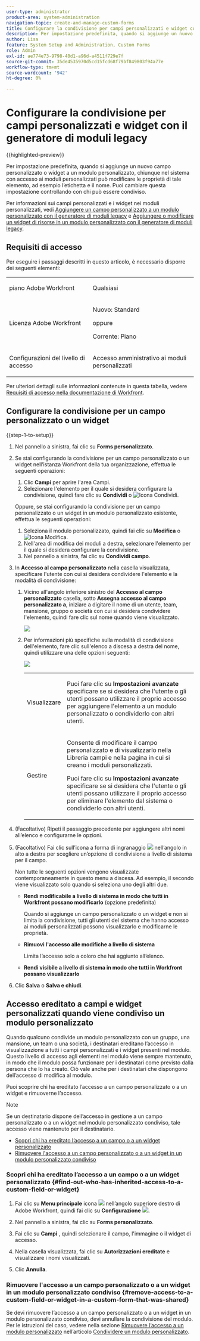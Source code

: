 ```yaml
---
user-type: administrator
product-area: system-administration
navigation-topic: create-and-manage-custom-forms
title: Configurare la condivisione per campi personalizzati e widget con il generatore di moduli legacy
description: Per impostazione predefinita, quando si aggiunge un nuovo campo personalizzato o widget a un modulo personalizzato, chiunque nel sistema con accesso ai moduli personalizzati può modificare le proprietà di tale elemento, ad esempio l’etichetta e il nome. Puoi cambiare questa impostazione controllando con chi può essere condiviso.
author: Lisa
feature: System Setup and Administration, Custom Forms
role: Admin
exl-id: ae774e73-9798-40d1-a96d-a4511f729e7f
source-git-commit: 35de4535970d5cd15fcd68f79bf849803f94a77e
workflow-type: tm+mt
source-wordcount: '942'
ht-degree: 0%

---
```


# Configurare la condivisione per campi personalizzati e widget con il generatore di moduli legacy

{{highlighted-preview}}

Per impostazione predefinita, quando si aggiunge un nuovo campo personalizzato o widget a un modulo personalizzato, chiunque nel sistema con accesso ai moduli personalizzati può modificare le proprietà di tale elemento, ad esempio l’etichetta e il nome. Puoi cambiare questa impostazione controllando con chi può essere condiviso.

Per informazioni sui campi personalizzati e i widget nei moduli personalizzati, vedi [Aggiungere un campo personalizzato a un modulo personalizzato con il generatore di moduli legacy](../../../administration-and-setup/customize-workfront/create-manage-custom-forms/add-a-custom-field-to-a-custom-form.md) e [Aggiungere o modificare un widget di risorse in un modulo personalizzato con il generatore di moduli legacy](../../../administration-and-setup/customize-workfront/create-manage-custom-forms/add-widget-or-edit-its-properties-in-a-custom-form.md).

## Requisiti di accesso

Per eseguire i passaggi descritti in questo articolo, è necessario disporre dei seguenti elementi:

<table style="table-layout:auto"> 
 <col> 
 <col> 
 <tbody> 
  <tr data-mc-conditions=""> 
   <td role="rowheader"> <p>piano Adobe Workfront</p> </td> 
   <td>Qualsiasi</td> 
  </tr> 
  <tr> 
   <td role="rowheader">Licenza Adobe Workfront</td> 
   <td>
   <p>Nuovo: Standard</p>
   <p>oppure</p>
   <p>Corrente: Piano</p></td>
  </tr> 
  <tr data-mc-conditions=""> 
   <td role="rowheader">Configurazioni del livello di accesso</td> 
   <td> <p>Accesso amministrativo ai moduli personalizzati</p> </td> 
  </tr> 
 </tbody> 
</table>

Per ulteriori dettagli sulle informazioni contenute in questa tabella, vedere [Requisiti di accesso nella documentazione di Workfront](/help/quicksilver/administration-and-setup/add-users/access-levels-and-object-permissions/access-level-requirements-in-documentation.md).

## Configurare la condivisione per un campo personalizzato o un widget

{{step-1-to-setup}}

1. Nel pannello a sinistra, fai clic su **Forms personalizzato**.
1. Se stai configurando la condivisione per un campo personalizzato o un widget nell’istanza Workfront della tua organizzazione, effettua le seguenti operazioni:

   1. Clic **Campi** per aprire l&#39;area Campi.
   1. Selezionare l&#39;elemento per il quale si desidera configurare la condivisione, quindi fare clic su **Condividi** <span class="preview">o ![Icona Condividi](assets/share-icon.png).</span>

   Oppure, se stai configurando la condivisione per un campo personalizzato o un widget in un modulo personalizzato esistente, effettua le seguenti operazioni:

   1. Seleziona il modulo personalizzato, quindi fai clic su **Modifica** <span class="preview">o ![Icona Modifica](assets/edit-icon.png).</span>
   1. Nell&#39;area di modifica dei moduli a destra, selezionare l&#39;elemento per il quale si desidera configurare la condivisione.
   1. Nel pannello a sinistra, fai clic su **Condividi campo**.

1. In **Accesso al campo personalizzato** nella casella visualizzata, specificare l&#39;utente con cui si desidera condividere l&#39;elemento e la modalità di condivisione:

   1. Vicino all&#39;angolo inferiore sinistro del **Accesso al campo personalizzato** casella, sotto **Assegna accesso al campo personalizzato a**, iniziare a digitare il nome di un utente, team, mansione, gruppo o società con cui si desidera condividere l&#39;elemento, quindi fare clic sul nome quando viene visualizzato.

      ![](assets/share-field-give-access-to.jpg)

   1. Per informazioni più specifiche sulla modalità di condivisione dell&#39;elemento, fare clic sull&#39;elenco a discesa a destra del nome, quindi utilizzare una delle opzioni seguenti:

      ![](assets/share-field-view-mng-options.jpg)

      <table style="table-layout:auto"> 
       <col> 
       <col> 
       <tbody> 
        <tr> 
         <td role="rowheader">Visualizzare</td> 
         <td> <p>Puoi fare clic su <strong>Impostazioni avanzate</strong> specificare se si desidera che l'utente o gli utenti possano utilizzare il proprio accesso per aggiungere l'elemento a un modulo personalizzato o condividerlo con altri utenti.</p> </td> 
        </tr> 
        <tr> 
         <td role="rowheader">Gestire</td> 
         <td> <p>Consente di modificare il campo personalizzato e di visualizzarlo nella Libreria campi e nella pagina in cui si creano i moduli personalizzati.</p> <p>Puoi fare clic su <strong>Impostazioni avanzate</strong> specificare se si desidera che l'utente o gli utenti possano utilizzare il proprio accesso per eliminare l'elemento dal sistema o condividerlo con altri utenti.</p> </td> 
        </tr> 
       </tbody> 
      </table>

1. (Facoltativo) Ripeti il passaggio precedente per aggiungere altri nomi all’elenco e configurarne le opzioni.
1. (Facoltativo) Fai clic sull’icona a forma di ingranaggio ![](assets/gear-icon-settings.png) nell’angolo in alto a destra per scegliere un’opzione di condivisione a livello di sistema per il campo.

   Non tutte le seguenti opzioni vengono visualizzate contemporaneamente in questo menu a discesa. Ad esempio, il secondo viene visualizzato solo quando si seleziona uno degli altri due.

   * **Rendi modificabile a livello di sistema in modo che tutti in Workfront possano modificarlo** (opzione predefinita)

     Quando si aggiunge un campo personalizzato o un widget e non si limita la condivisione, tutti gli utenti del sistema che hanno accesso ai moduli personalizzati possono visualizzarlo e modificarne le proprietà.

   * **Rimuovi l&#39;accesso alle modifiche a livello di sistema**

     Limita l’accesso solo a coloro che hai aggiunto all’elenco.

   * **Rendi visibile a livello di sistema in modo che tutti in Workfront possano visualizzarlo**

1. Clic **Salva** o **Salva e chiudi**.

## Accesso ereditato a campi e widget personalizzati quando viene condiviso un modulo personalizzato

Quando qualcuno condivide un modulo personalizzato con un gruppo, una mansione, un team o una società, i destinatari ereditano l’accesso in visualizzazione a tutti i campi personalizzati e i widget presenti nel modulo. Questo livello di accesso agli elementi nel modulo viene sempre mantenuto, in modo che il modulo possa funzionare per i destinatari come previsto dalla persona che lo ha creato. Ciò vale anche per i destinatari che dispongono dell’accesso di modifica al modulo.

Puoi scoprire chi ha ereditato l’accesso a un campo personalizzato o a un widget e rimuoverne l’accesso.

>[!NOTE]
>
>Se un destinatario dispone dell’accesso in gestione a un campo personalizzato o a un widget nel modulo personalizzato condiviso, tale accesso viene mantenuto per il destinatario.

* [Scopri chi ha ereditato l’accesso a un campo o a un widget personalizzato](#find-out-who-has-inherited-access-to-a-custom-field-or-widget)
* [Rimuovere l&#39;accesso a un campo personalizzato o a un widget in un modulo personalizzato condiviso](#remove-access-to-a-custom-field-or-widget-in-a-custom-form-that-was-shared)

### Scopri chi ha ereditato l’accesso a un campo o a un widget personalizzato {#find-out-who-has-inherited-access-to-a-custom-field-or-widget}

1. Fai clic su **Menu principale** icona ![](assets/main-menu-icon.png) nell’angolo superiore destro di Adobe Workfront, quindi fai clic su **Configurazione** ![](assets/gear-icon-settings.png).

1. Nel pannello a sinistra, fai clic su **Forms personalizzato**.
1. Fai clic su **Campi** , quindi selezionare il campo, l&#39;immagine o il widget di accesso.
1. Nella casella visualizzata, fai clic su **Autorizzazioni ereditate** e visualizzare i nomi visualizzati.
1. Clic **Annulla**.

### Rimuovere l&#39;accesso a un campo personalizzato o a un widget in un modulo personalizzato condiviso {#remove-access-to-a-custom-field-or-widget-in-a-custom-form-that-was-shared}

Se devi rimuovere l’accesso a un campo personalizzato o a un widget in un modulo personalizzato condiviso, devi annullare la condivisione del modulo. Per le istruzioni del caso, vedere nella sezione [Rimuovere l’accesso a un modulo personalizzato](../../../administration-and-setup/customize-workfront/create-manage-custom-forms/share-access-to-a-custom-form.md#unshare) nell’articolo [Condividere un modulo personalizzato](../../../administration-and-setup/customize-workfront/create-manage-custom-forms/share-access-to-a-custom-form.md).
